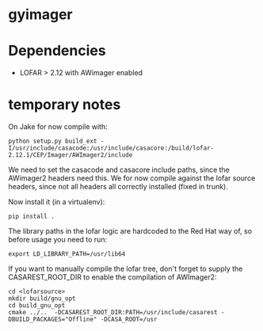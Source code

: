 # gyimager

# Dependencies

 * LOFAR > 2.12 with AWimager enabled

# temporary notes

On Jake for now compile with:

```
python setup.py build_ext -I/usr/include/casacode:/usr/include/casacore:/build/lofar-2.12.1/CEP/Imager/AWImager2/include
```

We need to set the casacode and casacore include paths, since the AWimager2 headers need this. We for now compile against the lofar source headers, since not all headers all correctly installed (fixed in trunk).

Now install it (in a virtualenv):

```
pip install .
```

The library paths in the lofar logic are hardcoded to the Red Hat way of, so before usage you need to run:

```
export LD_LIBRARY_PATH=/usr/lib64
```

If you want to manually compile the lofar tree, don't forget to supply the CASAREST_ROOT_DIR to enable the compilation of AWImager2:

```
cd <lofarsource>
mkdir build/gnu_opt
cd build_gnu_opt
cmake ../..  -DCASAREST_ROOT_DIR:PATH=/usr/include/casarest -DBUILD_PACKAGES="Offline" -DCASA_ROOT=/usr
```


